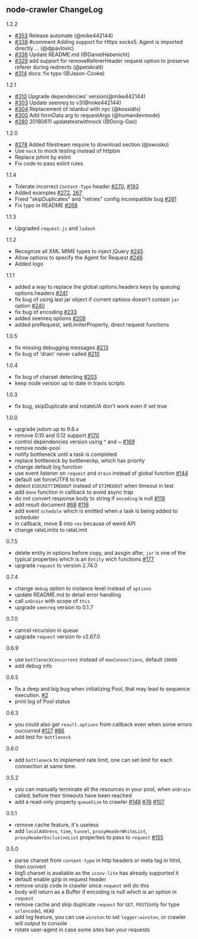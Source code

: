 node-crawler ChangeLog
-------------------------

1.2.2
- [#353](https://github.com/bda-research/node-crawler/pull/353) Release automate (@mike442144)
- [#338](https://github.com/bda-research/node-crawler/pull/338) #comment Adding support for Https socks5. Agent is imported directly … (@djpavlovic)
- [#336](https://github.com/bda-research/node-crawler/pull/336) Update README.md (@DanielHabenicht)
- [#329](https://github.com/bda-research/node-crawler/pull/329) add support for removeRefererHeader request option to preserve referer during redirects (@petskratt)
- [#314](https://github.com/bda-research/node-crawler/pull/314) docs: fix typo (@Jason-Cooke)

1.2.1
 * [#310](https://github.com/bda-research/node-crawler/issues/310) Upgrade dependencies' version(@mike442144)
 * [#303](https://github.com/bda-research/node-crawler/issues/303) Update seenreq to v3(@mike442144)
 * [#304](https://github.com/bda-research/node-crawler/pull/304) Replacement of istanbul with nyc (@kossidts)
 * [#300](https://github.com/bda-research/node-crawler/pull/300) Add formData arg to requestArgs (@humandevmode)
 * [#280](https://github.com/bda-research/node-crawler/pull/280) 20180611 updatetestwithnock (@Dong-Gao)

1.2.0
 * [#278](https://github.com/bda-research/node-crawler/pull/278) Added filestream require to download section (@swosko)
 * Use `nock` to mock testing instead of httpbin
 * Replace jshint by eslint
 * Fix code to pass eslint rules

1.1.4
 * Tolerate incorrect `Content-Type` header [#270](https://github.com/bda-research/node-crawler/pull/270), [#193](https://github.com/bda-research/node-crawler/issues/193)
 * Added examples [#272](https://github.com/bda-research/node-crawler/pull/272), [267](https://github.com/bda-research/node-crawler/issues/267)
 * Fixed "skipDuplicates" and "retries" config incompatible bug [#261](https://github.com/bda-research/node-crawler/issues/261)
 * Fix typo in README [#268](https://github.com/bda-research/node-crawler/pull/268)

1.1.3
 * Upgraded `request.js` and `lodash`

1.1.2
 * Recognize all XML MIME types to inject jQuery [#245](https://github.com/bda-research/node-crawler/pull/245)
 * Allow options to specify the Agent for Request [#246](https://github.com/bda-research/node-crawler/pull/246)
 * Added logo

1.1.1
 * added a way to replace the global options.headers keys by queuing options.headers  [#241](https://github.com/bda-research/node-crawler/issues/241)
 * fix bug of using last jar object if current options doesn't contain `jar` option [#240](https://github.com/bda-research/node-crawler/issues/240)
 * fix bug of encoding [#233](https://github.com/bda-research/node-crawler/issues/233)
 * added seenreq options [#208](https://github.com/bda-research/node-crawler/issues/208)
 * added preRequest, setLimiterProperty, direct request functions

1.0.5
 * fix missing debugging messages [#213](https://github.com/bda-research/node-crawler/issues/213)
 * fix bug of 'drain' never called [#210](https://github.com/bda-research/node-crawler/issues/210)

1.0.4
 * fix bug of charset detecting [#203](https://github.com/bda-research/node-crawler/issues/203)
 * keep node version up to date in travis scripts

1.0.3
 * fix bug, skipDuplicate and rotateUA don't work even if set true

1.0.0
 * upgrade jsdom up to 9.6.x
 * remove 0.10 and 0.12 support [#170](https://github.com/bda-research/node-crawler/issues/170)
 * control dependencies version using ^ and ~ [#169](https://github.com/bda-research/node-crawler/issues/169)
 * remove node-pool
 * notify bottleneck until a task is completed
 * replace bottleneck by bottleneckp, which has priority
 * change default log function
 * use event listener on `request` and `drain` instead of global function [#144](https://github.com/bda-research/node-crawler/issues/144)
 * default set forceUTF8 to true
 * detect `ESOCKETTIMEDOUT` instead of `ETIMEDOUT` when timeout in test
 * add `done` function in callback to avoid async trap
 * do not convert response body to string if `encoding` is null [#118](https://github.com/bda-research/node-crawler/issues/118)
 * add result document [#68](https://github.com/bda-research/node-crawler/issues/68) [#116](https://github.com/bda-research/node-crawler/issues/116)
 * add event `schedule` which is emitted when a task is being added to scheduler
 * in callback, move $ into `res` because of weird API
 * change rateLimits to rateLimit
 
0.7.5
 * delete entity in options before copy, and assgin after, `jar` is one of the typical properties which is an `Entity` wich functions [#177](https://github.com/bda-research/node-crawler/issues/177)
 * upgrade `request` to version 2.74.0

0.7.4
 * change `debug` option to instance level instead of `options`
 * update README.md to detail error handling
 * call `onDrain` with scope of `this`
 * upgrade `seenreq` version to 0.1.7

0.7.0
 * cancel recursion in queue
 * upgrade `request` version to v2.67.0

0.6.9
 * use `bottleneckConcurrent` instead of `maxConnections`, default `10000`
 * add debug info

0.6.5
 * fix a deep and big bug when initializing Pool, that may lead to sequence execution. [#2](https://github.com/bda-research/node-webcrawler/issues/2)
 * print log of Pool status

0.6.3
 * you could also get `result.options` from callback even when some errors ouccurred [#127](https://github.com/bda-research/node-crawler/issues/127) [#86](https://github.com/bda-research/node-crawler/issues/86)
 * add test for `bottleneck`

0.6.0
 * add `bottleneck` to implement rate limit, one can set limit for each connection at same time.
 
0.5.2
 * you can manually terminate all the resources in your pool, when `onDrain` called, before their timeouts have been reached
 * add a read-only property `queueSize` to crawler [#148](https://github.com/bda-research/node-crawler/issues/148) [#76](https://github.com/bda-research/node-crawler/issues/76) [#107](https://github.com/bda-research/node-crawler/issues/107)
 
0.5.1
 * remove cache feature, it's useless
 * add `localAddress`, `time`, `tunnel`, `proxyHeaderWhiteList`, `proxyHeaderExclusiveList` properties to pass to `request` [#155](https://github.com/bda-research/node-crawler/issues/155)

0.5.0
 * parse charset from `content-type` in http headers or meta tag in html, then convert
 * big5 charset is avaliable as the `iconv-lite` has already supported it 
 * default enable gzip in request header
 * remove unzip code in crawler since `request` will do this
 * body will return as a Buffer if encoding is null which is an option in `request`
 * remove cache and skip duplicate `request` for `GET`, `POST`(only for type `urlencode`), `HEAD`
 * add log feature, you can use `winston` to set `logger:winston`, or crawler will output to console
 * rotate user-agent in case some sites ban your requests
 
